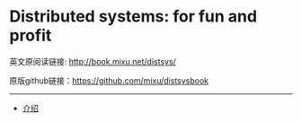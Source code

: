 # Distributed systems: for fun and profit

英文原阅读链接: http://book.mixu.net/distsys/

原版github链接：https://github.com/mixu/distsysbook

- - -


- [介绍](0_index.md)
